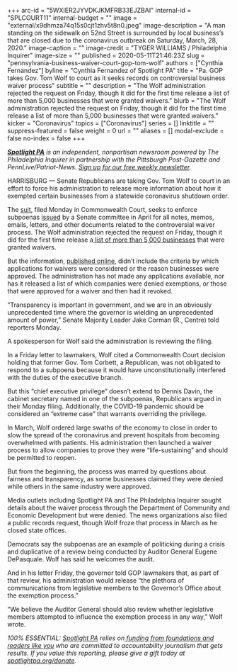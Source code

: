 +++
arc-id = "5WXIER2JYVDKJKMFRB33EJZBAI"
internal-id = "SPLCOURT11"
internal-budget = ""
image = "external/x9dhmza74q15s0cjt1zhv5t8n0.jpeg"
image-description = "A man standing on the sidewalk on 52nd Street is surrounded by local business’s that are closed due to the coronavirus outbreak on Saturday, March, 28, 2020."
image-caption = ""
image-credit = "TYGER WILLIAMS / Philadelphia Inquirer"
image-size = ""
published = 2020-05-11T21:46:23Z
slug = "pennsylvania-business-waiver-court-gop-tom-wolf"
authors = ["Cynthia Fernandez"]
byline = "Cynthia Fernandez of Spotlight PA"
title = "Pa. GOP takes Gov. Tom Wolf to court as it seeks records on controversial business waiver process"
subtitle = ""
description = "The Wolf administration rejected the request on Friday, though it did for the first time release a list of more than 5,000 businesses that were granted waivers."
blurb = "The Wolf administration rejected the request on Friday, though it did for the first time release a list of more than 5,000 businesses that were granted waivers."
kicker = "Coronavirus"
topics = ["Coronavirus"]
series = []
linktitle = ""
suppress-featured = false
weight = 0
url = ""
aliases = []
modal-exclude = false
no-index = false
+++

<a href="https://lesspage.com/"><i><b>Spotlight PA</b></i></a><i> is an independent, nonpartisan newsroom powered by The Philadelphia Inquirer in partnership with the Pittsburgh Post-Gazette and PennLive/Patriot-News. </i><a href="https://lesspage.com/newsletters"><i>Sign up for our free weekly newsletter</i></a><i>.</i>

HARRISBURG — Senate Republicans are taking Gov. Tom Wolf to court in an effort to force his administration to release more information about how it exempted certain businesses from a statewide coronavirus shutdown order.

The <a href="https://ujsportal.pacourts.us/DocketSheets/AppellateCourtReport.ashx?docketNumber=293+MD+2020&dnh=znh1eXV8k6i%2fiKoWZNuKbw%3d%3d" target=_blank>suit</a>, filed Monday in Commonwealth Court, seeks to enforce subpoenas <a href="https://lesspage.com/news/2020/04/business-waivers-list-audit-subpoena-tom-wolf/" target=_blank>issued</a> by a Senate committee in April for all notes, memos, emails, letters, and other documents related to the controversial waiver process. The Wolf administration rejected the request on Friday, though it did for the first time release a<a href="https://lesspage.com/news/2020/05/pennsylvania-waivers-businesses-tom-wolf-list-released/" target=_blank> list of more than 5,000 businesses</a> that were granted waivers.

But the information, <a href="https://dced.pa.gov/covid-19-exempt-businesses/">published online</a>, didn’t include the criteria by which applications for waivers were considered or the reason businesses were approved. The administration has not made any applications available, nor has it released a list of which companies were denied exemptions, or those that were approved for a waiver and then had it revoked.

“Transparency is important in government, and we are in an obviously unprecedented time where the governor is wielding an unprecedented amount of power,” Senate Majority Leader Jake Corman (R., Centre) told reporters Monday.

A spokesperson for Wolf said the administration is reviewing the filing.

<script src="https://lesspage.com/embed.js" async></script><div data-spl-embed-version="1" data-spl-src="https://lesspage.com/embeds/donate/"></div>


In a Friday letter to lawmakers, Wolf cited a Commonwealth Court decision holding that former Gov. Tom Corbett, a Republican, was not obligated to respond to a subpoena because it would have unconstitutionally interfered with the duties of the executive branch.

But this “chief executive privilege” doesn’t extend to Dennis Davin, the cabinet secretary named in one of the subpoenas, Republicans argued in their Monday filing. Additionally, the COVID-19 pandemic should be considered an “extreme case” that warrants overriding the privilege.

In March, Wolf ordered large swaths of the economy to close in order to slow the spread of the coronavirus and prevent hospitals from becoming overwhelmed with patients. His administration then launched a waiver process to allow companies to prove they were “life-sustaining” and should be permitted to reopen.

But from the beginning, the process was marred by questions about fairness and transparency, as some businesses claimed they were denied while others in the same industry were approved.

Media outlets including Spotlight PA and The Philadelphia Inquirer sought details about the waiver process through the Department of Community and Economic Development but were denied. The news organizations also filed a public records request, though Wolf froze that process in March as he closed state offices.

<script src="https://lesspage.com/embed.js" async></script><div data-spl-embed-version="1" data-spl-src="https://lesspage.com/embeds/newsletter/"></div>


Democrats say the subpoenas are an example of politicking during a crisis and duplicative of a review being conducted by Auditor General Eugene DePasquale. Wolf has said he welcomes the audit.

And in his letter Friday, the governor told GOP lawmakers that, as part of that review, his administration would release “the plethora of communications from legislative members to the Governor’s Office about the exemption process.”

“We believe the Auditor General should also review whether legislative members attempted to influence the exemption process in any way,” Wolf wrote.

<i>100% ESSENTIAL: </i><a href="https://lesspage.com/"><i>Spotlight PA</i></a><i> relies on</i><a href="https://lesspage.com/support"><i> funding from foundations and readers like you</i></a><i> who are committed to accountability journalism that gets results. If you value this reporting, please give a gift today at </i><a href="https://lesspage.com/donate"><i>spotlightpa.org/donate</i></a><i>.</i>
